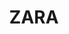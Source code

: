 ---
lastmod: '2025-04-06T06:05:20+00:00'
latitude: -28.38059
layout: suburb
longitude: 153.31648
postcode: '2484'
state: NSW
title: ZARA
url: /nsw/zara/
---